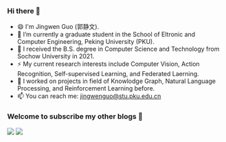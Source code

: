 ### Hi there 👋

<!--
**DivyaGuo/DivyaGuo** is a ✨ _special_ ✨ repository because its `README.md` (this file) appears on your GitHub profile.

Here are some ideas to get you started:
-->
- 😄 I'm Jingwen Guo (郭静文).
- 🔭 I’m currently a graduate student in the School of Eltronic and Computer Engineering, Peking University (PKU).
- 🌱 I received the B.S. degree in Computer Science and Technology from Sochow University in 2021.<!-- - 👯 I was recommended for admission to the PKU with excellent grades.-->
- ⚡ My current research interests include Computer Vision, Action Recognition, Self-supervised Learning, and Federated Laerning.
- 💬 I worked on projects in field of Knowlodge Graph, Natural Language Processing, and Reinforcement Learning before.
- 📫 You can reach me: jingwenguo@stu.pku.edu.cn




<!--<img src="https://readme-typing-svg.herokuapp.com/?lines=Welcome%20visitors!;I%20am%20Jingwen%20Guo!&font=Roboto" />-->

### **Welcome to subscribe my other blogs** 🌟
<p>
<a href="https://www.zhihu.com/people/wennie-43-52"><img src="https://img.shields.io/static/v1?label=ZhiHu&message=Divya&color=red"/></a>
<a href="https://divyaguo.github.io/"><img src="https://img.shields.io/static/v1?label=Homepage&message=JingwenGuo&color=cyan"/></a>
</p>

<!--<img src="https://github-readme-stats.vercel.app/api?username=DivyaGuo&theme=buefy&count_private=true&show_icons=true&hide_title=true&&hide_border=true&layout=compact&hide=prs" height="100"> 
<img src="https://github-readme-stats.vercel.app/api/top-langs/?username=DivyaGuo&theme=buefy&hide_border=true&layout=compact&langs_count=4" height="100">-->


<!--![](https://komarev.com/ghpvc/?username=DivyaGuo&label=VISITORS)-->
